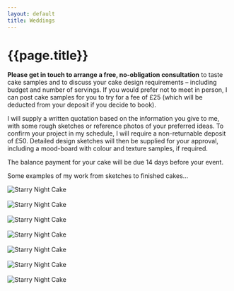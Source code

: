 ```yaml
---
layout: default
title: Weddings
---
```


# {{page.title}}

**Please get in touch to arrange a free, no-obligation consultation** to taste cake samples and to discuss your cake design requirements – including budget and number of servings. If you would prefer not to meet in person, I can post cake samples for you to try for a fee of £25 (which will be deducted from your deposit if you decide to book). 

I will supply a written quotation based on the information you give to me, with some rough sketches or reference photos of your preferred ideas. To confirm your project in my schedule, I will require a non-returnable deposit of £50. Detailed design sketches will then be supplied for your approval, including a mood-board with colour and texture samples, if required. 

The balance payment for your cake will be due 14 days before your event. 

Some examples of my work from sketches to finished cakes…

<div class="gallery">
	<img src="/tablier/assets/images/sketch-01.jpg" alt="Starry Night Cake" /><br /><br />
	<img src="/tablier/assets/images/sketch-02.jpg" alt="Starry Night Cake" /><br /><br />
	<img src="/tablier/assets/images/sketch-03.jpg" alt="Starry Night Cake" /><br /><br />
	<img src="/tablier/assets/images/sketch-04.jpg" alt="Starry Night Cake" /><br /><br />
	<img src="/tablier/assets/images/sketch-05.jpg" alt="Starry Night Cake" /><br /><br />
	<img src="/tablier/assets/images/sketch-06.jpg" alt="Starry Night Cake" /><br /><br />
	<img src="/tablier/assets/images/sketch-07.jpg" alt="Starry Night Cake" /><br /><br />
</div>